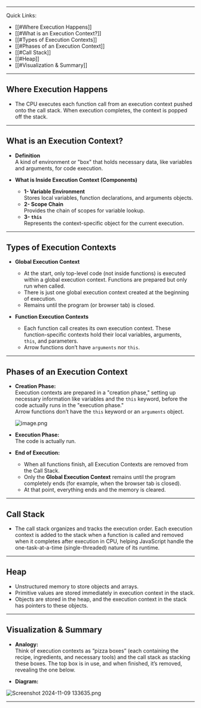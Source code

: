 
---

Quick Links:

- [[#Where Execution Happens]]
- [[#What is an Execution Context?]]
- [[#Types of Execution Contexts]]
- [[#Phases of an Execution Context]]
- [[#Call Stack]]
- [[#Heap]]
- [[#Visualization & Summary]]
---

## Where Execution Happens

- The CPU executes each function call from an execution context pushed onto the call stack. When execution completes, the context is popped off the stack.

---

## What is an Execution Context?

- **Definition**  
  A kind of environment or "box" that holds necessary data, like variables and arguments, for code execution.

- **What is Inside Execution Context (Components)**  
  - **1- Variable Environment**  
    Stores local variables, function declarations, and arguments objects.  
  - **2- Scope Chain**  
    Provides the chain of scopes for variable lookup.  
  - **3- `this`**  
    Represents the context-specific object for the current execution.

---

## Types of Execution Contexts

- **Global Execution Context**  
  - At the start, only top-level code (not inside functions) is executed within a global execution context. Functions are prepared but only run when called.  
  - There is just one global execution context created at the beginning of execution.  
  - Remains until the program (or browser tab) is closed.

- **Function Execution Contexts**  
  - Each function call creates its own execution context. These function-specific contexts hold their local variables, arguments, `this`, and parameters.  
  - Arrow functions don’t have `arguments` nor `this`.

---

## Phases of an Execution Context

- **Creation Phase:**  
  Execution contexts are prepared in a "creation phase," setting up necessary information like variables and the `this` keyword, before the code actually runs in the "execution phase."  
  Arrow functions don’t have the `this` keyword or an `arguments` object.

  ![image.png](attachment:54dc3561-6742-48bb-af6b-52c86878f1d6:image.png)

- **Execution Phase:**  
  The code is actually run.

- **End of Execution:**  
  - When all functions finish, all Execution Contexts are removed from the Call Stack.  
  - Only the **Global Execution Context** remains until the program completely ends (for example, when the browser tab is closed).  
  - At that point, everything ends and the memory is cleared.

---

## Call Stack

- The call stack organizes and tracks the execution order. Each execution context is added to the stack when a function is called and removed when it completes after execution in CPU, helping JavaScript handle the one-task-at-a-time (single-threaded) nature of its runtime.

---

## Heap

- Unstructured memory to store objects and arrays.  
- Primitive values are stored immediately in execution context in the stack.  
- Objects are stored in the heap, and the execution context in the stack has pointers to these objects.

---

## Visualization & Summary

- **Analogy:**  
  Think of execution contexts as “pizza boxes” (each containing the recipe, ingredients, and necessary tools) and the call stack as stacking these boxes. The top box is in use, and when finished, it’s removed, revealing the one below.

- **Diagram:**  

![Screenshot 2024-11-09 133635.png](https://prod-files-secure.s3.us-west-2.amazonaws.com/5cefd5f8-1137-4451-8689-bc393362ca2c/1c387643-d7e3-4d39-a857-21614e4f2cb6/Screenshot_2024-11-09_133635.png)

---
